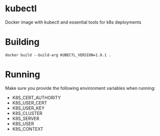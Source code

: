 # kubectl
Docker image with kubectl and essential tools for k8s deployments

# Building

`docker build --build-arg KUBECTL_VERSION=1.9.1 .`

# Running

Make sure you provide the following environment variables when running:

- K8S_CERT_AUTHORITY
- K8S_USER_CERT
- K8S_USER_KEY
- K8S_CLUSTER
- K8S_SERVER
- K8S_USER
- K8S_CONTEXT

